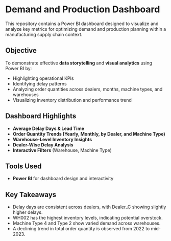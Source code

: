 # Demand and Production Dashboard

This repository contains a Power BI dashboard designed to visualize and analyze key metrics for optimizing demand  and production planning within a manufacturing supply chain context.

## Objective

To demonstrate effective **data storytelling** and **visual analytics** using Power BI by:
- Highlighting operational KPIs
- Identifying delay patterns
- Analyzing order quantities across dealers, months, machine types, and warehouses
- Visualizing inventory distribution and performance trend


## Dashboard Highlights

- **Average Delay Days & Lead Time**
- **Order Quantity Trends (Yearly, Monthly, by Dealer, and Machine Type)**
- **Warehouse-Level Inventory Insights**
- **Dealer-Wise Delay Analysis**
- **Interactive Filters** (Warehouse, Machine Type)

## Tools Used

- **Power BI** for dashboard design and interactivity

## Key Takeaways

- Delay days are consistent across dealers, with Dealer_C showing slightly higher delays.
- WH002 has the highest inventory levels, indicating potential overstock.
- Machine Type 4 and Type 2 show varied demand across warehouses.
- A declining trend in total order quantity is observed from 2022 to mid-2023.
